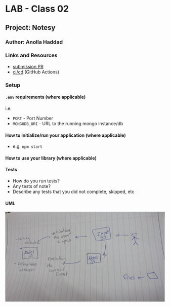# LAB - Class 02

## Project: Notesy

### Author: Anolla Haddad

### Links and Resources

- [submission PR](https://github.com/401-advanced-javascript-Anolla/notes/pull/1)
- [ci/cd](http://xyz.com) (GitHub Actions)

### Setup

#### `.env` requirements (where applicable)

i.e.

- `PORT` - Port Number
- `MONGODB_URI` - URL to the running mongo instance/db

#### How to initialize/run your application (where applicable)

- e.g. `npm start`

#### How to use your library (where applicable)

#### Tests

- How do you run tests?
- Any tests of note?
- Describe any tests that you did not complete, skipped, etc

#### UML

![UML Diagram](UML.JPG)